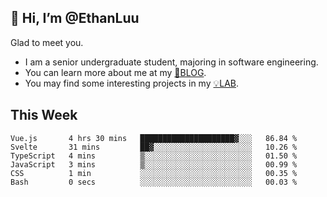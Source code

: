 ## 👋 Hi, I’m @EthanLuu

Glad to meet you.

- I am a senior undergraduate student, majoring in software engineering.
- You can learn more about me at my [📝BLOG](https://blog.ethanloo.cn).
- You may find some interesting projects in my [💡LAB](https://lab.ethanloo.cn).

## This Week
<!--START_SECTION:waka-->

```text
Vue.js       4 hrs 30 mins   █████████████████████▓░░░   86.84 %
Svelte       31 mins         ██▓░░░░░░░░░░░░░░░░░░░░░░   10.26 %
TypeScript   4 mins          ▒░░░░░░░░░░░░░░░░░░░░░░░░   01.50 %
JavaScript   3 mins          ▒░░░░░░░░░░░░░░░░░░░░░░░░   00.99 %
CSS          1 min           ░░░░░░░░░░░░░░░░░░░░░░░░░   00.35 %
Bash         0 secs          ░░░░░░░░░░░░░░░░░░░░░░░░░   00.03 %
```

<!--END_SECTION:waka-->
